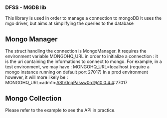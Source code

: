 ### DFSS - MGDB lib ###

This library is used in order to manage a connection to mongoDB
It uses the mgo driver, but aims at simplifying the queries to the database

## Mongo Manager ##

The struct handling the connection is MongoManager. It requires the environment variable MONGOHQ_URL in order to initialize a connection : it is the uri containing the informations to connect to mongo.
For example, in a test environment, we may have :
MONGOHQ_URL=localhost (require a mongo instance running on default port 27017)
In a prod environment however, it will more likely be :
MONGOHQ_URL=adm1n:AStr0ngPassw0rd@10.0.4.4:27017

## Mongo Collection ##

Please refer to the example to see the API in practice.
